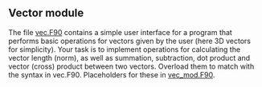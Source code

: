 ## Vector module

The file [vec.F90](vec.F90) contains a simple user
interface for a program that performs basic operations for vectors
given by the user (here 3D vectors for simplicity). Your task is to
implement operations for calculating the vector length (norm), as well
as summation, subtraction, dot product and vector (cross) product
between two vectors. Overload them to match with the syntax in
vec.F90. Placeholders for these in [vec_mod.F90](vec_mod.F90).